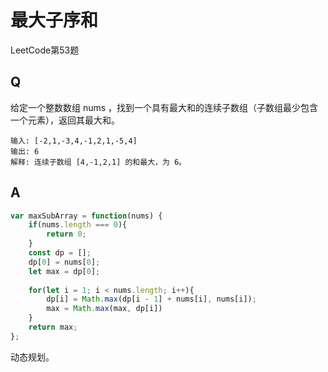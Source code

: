 # 最大子序和
LeetCode第53题

## Q
给定一个整数数组 nums ，找到一个具有最大和的连续子数组（子数组最少包含一个元素），返回其最大和。
```
输入: [-2,1,-3,4,-1,2,1,-5,4]
输出: 6
解释: 连续子数组 [4,-1,2,1] 的和最大，为 6。
```

## A
``` javascript
var maxSubArray = function(nums) {
    if(nums.length === 0){
        return 0;
    }
    const dp = []; 
    dp[0] = nums[0];
    let max = dp[0];
    
    for(let i = 1; i < nums.length; i++){
        dp[i] = Math.max(dp[i - 1] + nums[i], nums[i]);
        max = Math.max(max, dp[i])
    }
    return max;
};
```
动态规划。